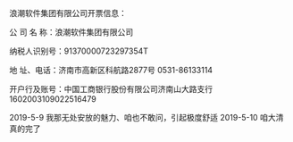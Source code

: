 浪潮软件集团有限公司开票信息：

公 司 名  称：浪潮软件集团有限公司

纳税人识别号：91370000723297354T

地  址、电话：济南市高新区科航路2877号 0531-86133114

开户行及账号：中国工商银行股份有限公司济南山大路支行 1602003109022516479

2019-5-9  我那无处安放的魅力、咱也不敢问，引起极度舒适
2019-5-10 咱大清真的完了
